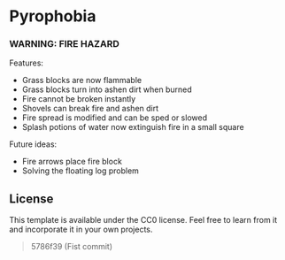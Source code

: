# Pyrophobia
### WARNING: FIRE HAZARD

Features:
- Grass blocks are now flammable
- Grass blocks turn into ashen dirt when burned
- Fire cannot be broken instantly
- Shovels can break fire and ashen dirt
- Fire spread is modified and can be sped or slowed
- Splash potions of water now extinguish fire in a small square

Future ideas:
- Fire arrows place fire block
- Solving the floating log problem


## License

This template is available under the CC0 license. Feel free to learn from it and incorporate it in your own projects.
> 5786f39 (Fist commit)
